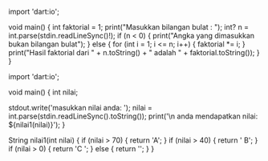 import 'dart:io';

void main() {
  int faktorial = 1;
  print("Masukkan bilangan bulat : ");
  int? n = int.parse(stdin.readLineSync()!);
  if (n < 0) {
    print("Angka yang dimasukkan bukan bilangan bulat");
  } else {
    for (int i = 1; i <= n; i++) {
      faktorial *= i;
    }
    print("Hasil faktorial dari " +
        n.toString() +
        " adalah " +
        faktorial.toString());
  }
}

import 'dart:io';

void main() {
  int nilai;

  stdout.write('masukkan nilai anda: ');
  nilai = int.parse(stdin.readLineSync().toString());
  print('\n anda mendapatkan nilai: ${nilai1(nilai)}');
}

String nilai1(int nilai) {
  if (nilai > 70) {
    return 'A';
  }
  if (nilai > 40) {
    return ' B';
  }
  if (nilai > 0) {
    return 'C ';
  } else {
    return '';
  }
}